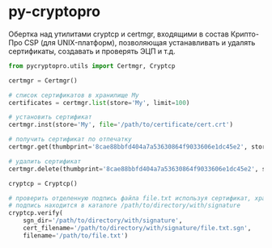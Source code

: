 # py-cryptopro
Обертка над утилитами cryptcp и certmgr, входящими в состав Крипто-Про CSP (для UNIX-платформ), позволяющая устанавливать и удалять сертификаты, создавать и проверять ЭЦП и т.д.

```python
from pycryptopro.utils import Certmgr, Cryptcp

certmgr = Certmgr()

# список сертификатов в хранилище My
certificates = certmgr.list(store='My', limit=100)

# установить сертификат
certmgr.inst(store='My', file='/path/to/certificate/cert.crt')

# получить сертификат по отпечатку
certmgr.get(thumbprint='8cae88bbfd404a7a53630864f9033606e1dc45e2', store='My')

# удалить сертификат
certmgr.delete(thumbprint='8cae88bbfd404a7a53630864f9033606e1dc45e2', store='My')

cryptcp = Cryptcp()

# проверить отделенную подпись файла file.txt используя сертификат, хранящийся в подписи signature.sgn
# подпись находится в каталоге /path/to/directory/with/signature
cryptcp.verify(
    sgn_dir='/path/to/directory/with/signature',
    cert_filename='/path/to/directory/with/signature/file.txt.sgn',
    filename='/path/to/file.txt')
```

